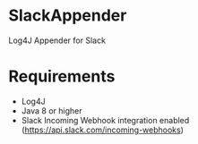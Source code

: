 # SlackAppender
Log4J Appender for Slack

# Requirements
- Log4J
- Java 8 or higher
- Slack Incoming Webhook integration enabled (https://api.slack.com/incoming-webhooks)
